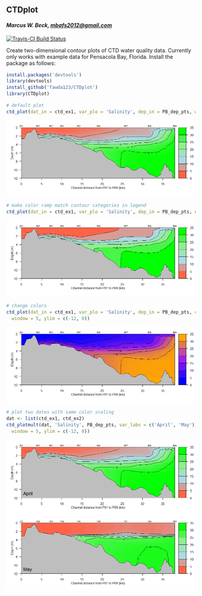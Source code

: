 
## CTDplot

#### *Marcus W. Beck, mbafs2012@gmail.com*

[![Travis-CI Build Status](https://travis-ci.org/fawda123/CTDplot.svg?branch=master)](https://travis-ci.org/fawda123/CTDplot)

Create two-dimensional contour plots of CTD water quality data.  Currently only works with example data for Pensacola Bay, Florida. Install the package as follows:


```r
install.packages('devtools')
library(devtools)
install_github('fawda123/CTDplot')
library(CTDplot)
```



```r
# default plot
ctd_plot(dat_in = ctd_ex1, var_plo = 'Salinity', dep_in = PB_dep_pts, window = 5, ylim = c(-12, 0))
```

![](README_files/figure-html/unnamed-chunk-3-1.png)<!-- -->

```r
# make color ramp match contour categories in legend
ctd_plot(dat_in = ctd_ex1, var_plo = 'Salinity', dep_in = PB_dep_pts, ncol = 8, window = 5, ylim = c(-12, 0))
```

![](README_files/figure-html/unnamed-chunk-3-2.png)<!-- -->

```r
# change colors
ctd_plot(dat_in = ctd_ex1, var_plo = 'Salinity', dep_in = PB_dep_pts, cols = c('Blue', 'Purple', 'Orange'),
  window = 5, ylim = c(-12, 0))
```

![](README_files/figure-html/unnamed-chunk-3-3.png)<!-- -->

```r
# plot two dates with same color scaling
dat <- list(ctd_ex1, ctd_ex2)
ctd_plotmult(dat, 'Salinity', PB_dep_pts, var_labs = c('April', 'May'),
  window = 5, ylim = c(-12, 0))
```

![](README_files/figure-html/unnamed-chunk-4-1.png)<!-- -->
